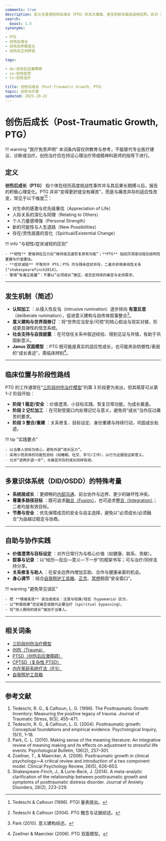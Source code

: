 ```yaml
---
comments: true
description: 定义与澄清创伤后成长（PTG）的五大维度、发生机制与临床适用边界。区分 PTG 与“韧性/症状消退/有毒正能量”，并给出在阶段性创伤治疗路线中的实践要点与系统（DID/OSDD）情境下的注意事项。
search:
  boost: 1.5
synonyms:

- PTG
- 创伤后成长
- 创伤后积极变化
- 创伤后正向转变

tags:

- dx:创伤后应激障碍
- sx:创伤症状
- tx:创伤治疗

title: 创伤后成长（Post‑Traumatic Growth, PTG）
topic: 创伤与疗愈
updated: 2025-10-22
---
```


# 创伤后成长（Post‑Traumatic Growth, PTG）

!!! warning "医疗免责声明"
    本词条内容仅供教育与参考，不能替代专业医疗建议、诊断或治疗。创伤治疗应在持证心理治疗师或精神科医师的指导下进行。

## 定义

**创伤后成长（PTG）** 指个体在经历高度挑战性事件并与其后果长期搏斗后，报告的积极心理变化。PTG 并非“变得更好就没有痛苦”，而是与痛苦并存的适应性改变，常见于以下维度[^tedeschi1996][^tedeschi2004]：

- 对生命的感激与优先级重估（Appreciation of Life）
- 人际关系的深化与同理（Relating to Others）
- 个人力量感增强（Personal Strength）
- 新的可能性与人生道路（New Possibilities）
- 存在/灵性层面的变化（Spiritual/Existential Change）

!!! info "与韧性/症状减轻的区别"

    - **韧性** 更强调在压力后“维持或迅速恢复原有功能”；**PTG** 指经历深度动摇后结构性重建与价值重估。
    - **症状减轻** 不等同于 PTG；PTG 可与残余症状并存，二者并非简单线性关系[^shakespearefinch2014]。
    - 警惕“有毒正能量”：不要以“必须成长”施压，或否定持续的痛苦与支持需求。

---

## 发生机制（简述）

- **认知加工** ：从侵入性反刍（intrusive rumination）逐步转向 **有意反思**（deliberate rumination），促进意义建构与自传体叙事整合[^park2010]。
- **意义建构与世界观修订** ：将“世界应当安全/可控”的核心假设与现实对接，形成更具弹性的信念系统。
- **社会支持与自我披露** ：在可信任关系中叙述经验、得到见证与共情，有助于巩固新意义。
- **Janus 双面模型** ：PTG 既可能是真实的适应性成长，也可能夹杂防御性/表层的“成长表述”，需临床辨别[^zoellner2006]。

---

## 临床位置与阶段性路线

PTG 的工作通常在“[三阶段创伤治疗模型](Three-Phase-Trauma-Treatment.md)”的第 3 阶段更为突出，但其萌芽可从第 1–2 阶段开始：

- **阶段 1 稳定/安全** ：价值澄清、小目标实践、恢复日常功能，为成长奠基。
- **阶段 2 记忆加工** ：在可耐受窗口内处理记忆与意义，避免将“成长”当作压过痛苦的要求。
- **阶段 3 整合/重建** ：关系修复、目标设定、身份重建与持续行动，巩固成长轨迹。

!!! tip "实践要点"

    - 以当事人目标为核心，避免外部“成长压力”。
    - 采用小而具体的功能性目标（如睡眠、社交、学习/工作），以行为证据验证新意义。
    - 允许“进两步退一步”，与痛苦共存的成长同样有效。

---

## 多意识体系统（DID/OSDD）的特殊考量

- **系统层成长** ：更顺畅的[内部沟通](Internal-Communication.md)、前台协作与边界、更少的破坏性冲突。
- **尊重多路径目标** ：既可追求[融合（Fusion）](Fusion.md)，也可追求[整合（Integration）](Integration.md)；二者均是有效目标。
- **节奏与安全** ：优先保障成员的安全与自主选择，避免以“必须成长/必须融合”为由越过稳定与协商。

---

## 自助与协作实践

- **价值澄清与目标设定** ：对齐日常行为与核心价值（如健康、联系、贡献）。
- **叙事与记录** ：以“经历—反应—意义—下一步”的框架书写；可与治疗/同伴支持分享。
- **关系修复与助人** ：在安全边界内增加互助、合作与健康亲密的机会。
- **身心调节** ：结合[自我照护工具箱](Self-Care-Toolkit.md)、[正念](Mindfulness.md)、[冥想](Meditation.md)稳固“安全窗口”。

!!! warning "避免常见误区"

    - 把 **情绪高涨** 误当成成长：注意与轻躁/轻狂（hypomania）区分。
    - 以“积极叙事”否定痛苦或替代必要治疗（spiritual bypassing）。
    - 将“他人期待的成长”强加于当事人。

---

## 相关词条

- [三阶段创伤治疗模型](Three-Phase-Trauma-Treatment.md)
- [创伤（Trauma）](Trauma.md)
- [PTSD（创伤后应激障碍）](PTSD.md)
- [CPTSD（复杂性 PTSD）](CPTSD.md)
- [内在家庭系统疗法（IFS）](Internal-Family-Systems-IFS.md)
- [自我照护工具箱](Self-Care-Toolkit.md)

---

## 参考文献

1. Tedeschi, R. G., & Calhoun, L. G. (1996). The Posttraumatic Growth Inventory: Measuring the positive legacy of trauma. Journal of Traumatic Stress, 9(3), 455–471.
2. Tedeschi, R. G., & Calhoun, L. G. (2004). Posttraumatic growth: Conceptual foundations and empirical evidence. Psychological Inquiry, 15(1), 1–18.
3. Park, C. L. (2010). Making sense of the meaning literature: An integrative review of meaning making and its effects on adjustment to stressful life events. Psychological Bulletin, 136(2), 257–301.
4. Zoellner, T., & Maercker, A. (2006). Posttraumatic growth in clinical psychology—A critical review and introduction of a two component model. Clinical Psychology Review, 26(5), 626–653.
5. Shakespeare-Finch, J., & Lurie-Beck, J. (2014). A meta-analytic clarification of the relationship between posttraumatic growth and symptoms of posttraumatic distress disorder. Journal of Anxiety Disorders, 28(2), 223–229.

[^tedeschi1996]: Tedeschi & Calhoun (1996). PTGI 量表提出。
[^tedeschi2004]: Tedeschi & Calhoun (2004). PTG 概念与证据综述。
[^park2010]: Park (2010). 意义建构综述。
[^zoellner2006]: Zoellner & Maercker (2006). PTG 双面模型。
[^shakespearefinch2014]: Shakespeare‑Finch & Lurie‑Beck (2014). PTG 与症状的关系之元分析。
